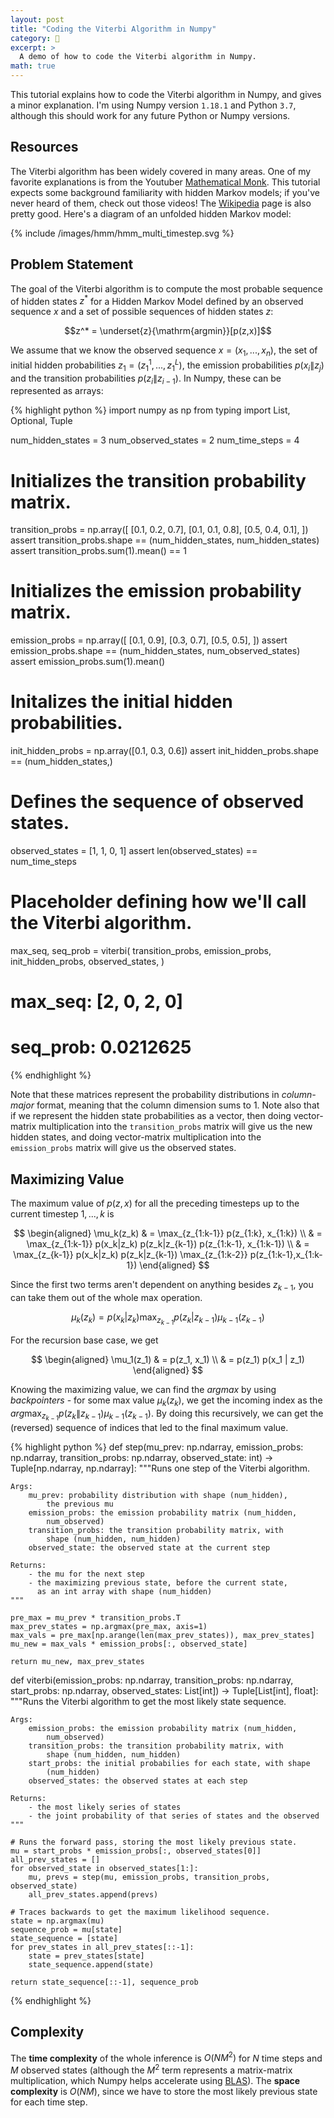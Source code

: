 ```yaml
---
layout: post
title: "Coding the Viterbi Algorithm in Numpy"
category: 🔨
excerpt: >
  A demo of how to code the Viterbi algorithm in Numpy.
math: true
---
```


This tutorial explains how to code the Viterbi algorithm in Numpy, and gives a minor explanation. I'm using Numpy version `1.18.1` and Python `3.7`, although this should work for any future Python or Numpy versions.

## Resources

The Viterbi algorithm has been widely covered in many areas. One of my favorite explanations is from the Youtuber [Mathematical Monk][mathematical-monk]. This tutorial expects some background familiarity with hidden Markov models; if you've never heard of them, check out those videos! The [Wikipedia][wikipedia] page is also pretty good. Here's a diagram of an unfolded hidden Markov model:

{% include /images/hmm/hmm_multi_timestep.svg %}

## Problem Statement

The goal of the Viterbi algorithm is to compute the most probable sequence of hidden states $z^*$ for a Hidden Markov Model defined by an observed sequence $x$ and a set of possible sequences of hidden states $z$:

$$z^* = \underset{z}{\mathrm{argmin}}[p(z,x)]$$

We assume that we know the observed sequence $x = (x_1, ..., x_n)$, the set of initial hidden probabilities $z_1 = (z_1^1, ..., z_1^L)$, the emission probabilities $p(x_i \| z_j)$ and the transition probabilities $p(z_i \| z_{i-1})$. In Numpy, these can be represented as arrays:

{% highlight python %}
import numpy as np
from typing import List, Optional, Tuple

num_hidden_states = 3
num_observed_states = 2
num_time_steps = 4

# Initializes the transition probability matrix.
transition_probs = np.array([
    [0.1, 0.2, 0.7],
    [0.1, 0.1, 0.8],
    [0.5, 0.4, 0.1],
])
assert transition_probs.shape == (num_hidden_states, num_hidden_states)
assert transition_probs.sum(1).mean() == 1

# Initializes the emission probability matrix.
emission_probs = np.array([
    [0.1, 0.9],
    [0.3, 0.7],
    [0.5, 0.5],
])
assert emission_probs.shape == (num_hidden_states, num_observed_states)
assert emission_probs.sum(1).mean()

# Initalizes the initial hidden probabilities.
init_hidden_probs = np.array([0.1, 0.3, 0.6])
assert init_hidden_probs.shape == (num_hidden_states,)

# Defines the sequence of observed states.
observed_states = [1, 1, 0, 1]
assert len(observed_states) == num_time_steps

# Placeholder defining how we'll call the Viterbi algorithm.
max_seq, seq_prob = viterbi(
    transition_probs,
    emission_probs,
    init_hidden_probs,
    observed_states,
)
# max_seq: [2, 0, 2, 0]
# seq_prob: 0.0212625
{% endhighlight %}

Note that these matrices represent the probability distributions in *column-major* format, meaning that the column dimension sums to 1. Note also that if we represent the hidden state probabilities as a vector, then doing vector-matrix multiplication into the `transition_probs` matrix will give us the new hidden states, and doing vector-matrix multiplication into the `emission_probs` matrix will give us the observed states.

## Maximizing Value

The maximum value of $p(z, x)$ for all the preceding timesteps up to the current timestep $1, ..., k$ is

$$
\begin{aligned}
\mu_k(z_k) & = \max_{z_{1:k-1}} p(z_{1:k}, x_{1:k}) \\
& = \max_{z_{1:k-1}} p(x_k|z_k) p(z_k|z_{k-1}) p(z_{1:k-1}, x_{1:k-1}) \\
& = \max_{z_{k-1}} p(x_k|z_k) p(z_k|z_{k-1}) \max_{z_{1:k-2}} p(z_{1:k-1},x_{1:k-1})
\end{aligned}
$$

Since the first two terms aren't dependent on anything besides $z_{k-1}$, you can take them out of the whole max operation.

$$\mu_k(z_k) = p(x_k|z_k) \max_{z_{k-1}} p(z_k|z_{k-1}) \mu_{k-1}(z_{k-1})$$

For the recursion base case, we get

$$
\begin{aligned}
\mu_1(z_1) & = p(z_1, x_1) \\
& = p(z_1) p(x_1 | z_1)
\end{aligned}
$$

Knowing the maximizing value, we can find the *argmax* by using *backpointers* - for some max value $\mu_k(z_k)$, we get the incoming index as the $arg \max_{z_{k-1}} p(z_k \| z_{k-1}) \mu_{k-1}(z_{k-1})$. By doing this recursively, we can get the (reversed) sequence of indices that led to the final maximum value.

{% highlight python %}
def step(mu_prev: np.ndarray,
         emission_probs: np.ndarray,
         transition_probs: np.ndarray,
         observed_state: int) -> Tuple[np.ndarray, np.ndarray]:
    """Runs one step of the Viterbi algorithm.
    
    Args:
        mu_prev: probability distribution with shape (num_hidden),
            the previous mu
        emission_probs: the emission probability matrix (num_hidden,
            num_observed)
        transition_probs: the transition probability matrix, with
            shape (num_hidden, num_hidden)
        observed_state: the observed state at the current step
    
    Returns:
        - the mu for the next step
        - the maximizing previous state, before the current state,
          as an int array with shape (num_hidden)
    """
    
    pre_max = mu_prev * transition_probs.T
    max_prev_states = np.argmax(pre_max, axis=1)
    max_vals = pre_max[np.arange(len(max_prev_states)), max_prev_states]
    mu_new = max_vals * emission_probs[:, observed_state]
    
    return mu_new, max_prev_states


def viterbi(emission_probs: np.ndarray,
            transition_probs: np.ndarray,
            start_probs: np.ndarray,
            observed_states: List[int]) -> Tuple[List[int], float]:
    """Runs the Viterbi algorithm to get the most likely state sequence.
    
    Args:
        emission_probs: the emission probability matrix (num_hidden,
            num_observed)
        transition_probs: the transition probability matrix, with
            shape (num_hidden, num_hidden)
        start_probs: the initial probabilies for each state, with shape
            (num_hidden)
        observed_states: the observed states at each step
    
    Returns:
        - the most likely series of states
        - the joint probability of that series of states and the observed
    """
    
    # Runs the forward pass, storing the most likely previous state.
    mu = start_probs * emission_probs[:, observed_states[0]]
    all_prev_states = []
    for observed_state in observed_states[1:]:
        mu, prevs = step(mu, emission_probs, transition_probs, observed_state)
        all_prev_states.append(prevs)
    
    # Traces backwards to get the maximum likelihood sequence.
    state = np.argmax(mu)
    sequence_prob = mu[state]
    state_sequence = [state]
    for prev_states in all_prev_states[::-1]:
        state = prev_states[state]
        state_sequence.append(state)
    
    return state_sequence[::-1], sequence_prob
{% endhighlight %}

## Complexity

The **time complexity** of the whole inference is $O(N M^2)$ for $N$ time steps and $M$ observed states (although the $M^2$ term represents a matrix-matrix multiplication, which Numpy helps accelerate using [BLAS][blas-wikipedia]). The **space complexity** is $O(N M)$, since we have to store the most likely previous state for each time step.

[mathematical-monk]: https://www.youtube.com/watch?v=RwwfUICZLsA&list=PLD0F06AA0D2E8FFBA&index=105
[wikipedia]: https://en.wikipedia.org/wiki/Viterbi_algorithm
[blas-wikipedia]: https://en.wikipedia.org/wiki/Basic_Linear_Algebra_Subprograms
